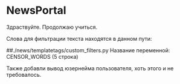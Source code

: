 # NewsPortal

Здраствуйте. Продолжаю учиться. 

Слова для фильтрации текста находятся в данном пути:

##./news/templatetags/custom_filters.py
Название переменной: CENSOR_WORDS (5 строка)


Также добавли вывод юзернейма пользователя, хоть этого и не требовалось.
